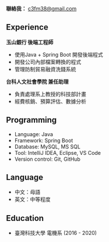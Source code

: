 **聯絡我：** c3fm38@gmail.com

Experience
---
**玉山銀行  後端工程師**
* 使用Java + Spring Boot 開發後端程式
* 開發公司內部檔案轉換的程式
* 管理防制貿易融資洗錢系統

**台科人文社會學院  兼任助理**
* 負責處理系上教授的科技部計畫
* 經費核銷、預算評估、數據分析

Programming
---
* Language: Java 
* Framework: Spring Boot 
* Database: MySQL, MS SQL 
* Tool: IntelliJ IDEA, Eclipse, VS Code
* Version control: Git, GitHub

Language
---
* 中文：母語
* 英文：中等程度

Education
---
* 臺灣科技大學   電機系 (2016 - 2020)
